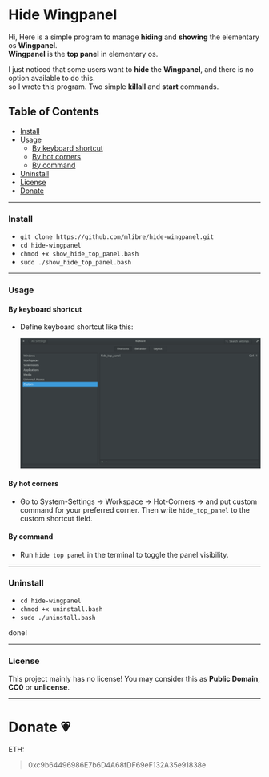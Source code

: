 # Hide Wingpanel
Hi, Here is a simple program to manage **hiding** and **showing** the elementary os **Wingpanel**.  
**Wingpanel** is the **top panel** in elementary os.  

I just noticed that some users want to **hide** the **Wingpanel**, and there is no option available to do this.  
so I wrote this program. Two simple **killall** and **start** commands.

## Table of Contents
+ [Install](#install)
+ [Usage](#usage)
	* [By keyboard shortcut](#By-keyboard-shortcut)
	* [By hot corners](#By-hot-corners)
	* [By command](#By-command)
+ [Uninstall](#uninstall)
+ [License](#license)
+ [Donate](#donate-bitcoin)

---
### Install
+ `git clone https://github.com/mlibre/hide-wingpanel.git`
+ `cd hide-wingpanel`
+ `chmod +x show_hide_top_panel.bash`
+ `sudo ./show_hide_top_panel.bash`

---
### Usage

#### By keyboard shortcut
* Define keyboard shortcut like this:
	
	<a href="https://github.com/mlibre/hide-wingpanel/blob/master/ks.png" target="_blank"><img src="https://github.com/mlibre/hide-wingpanel/blob/master/ks2.png"/></a>

#### By hot corners
* Go to System-Settings -> Workspace -> Hot-Corners -> and put custom command for your preferred corner. Then write `hide_top_panel` to the custom shortcut field.

#### By command
* Run `hide top panel` in the terminal to toggle the panel visibility.

---
### Uninstall
+ `cd hide-wingpanel`
+ `chmod +x uninstall.bash`
+ `sudo ./uninstall.bash`

done!

---
### License
This project mainly has no license! You may consider this as **Public Domain**, **CC0** or **unlicense**.

---
Donate :heartpulse:
=======
ETH:
> 0xc9b64496986E7b6D4A68fDF69eF132A35e91838e
